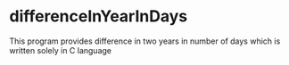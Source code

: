# differenceInYearInDays
This program provides difference in two years in number of days which is written solely in C language
